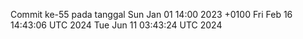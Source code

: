 Commit ke-55 pada tanggal Sun Jan 01 14:00 2023 +0100
Fri Feb 16 14:43:06 UTC 2024
Tue Jun 11 03:43:24 UTC 2024
